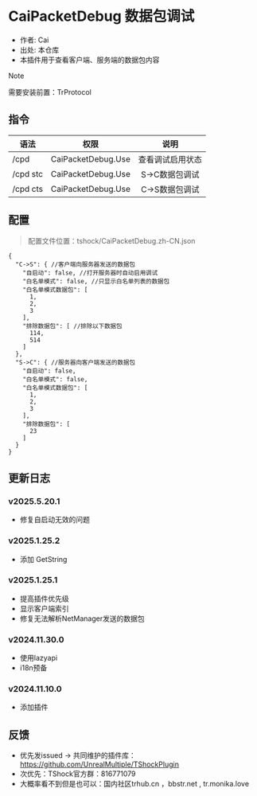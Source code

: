 # CaiPacketDebug 数据包调试

- 作者: Cai
- 出处: 本仓库
- 本插件用于查看客户端、服务端的数据包内容

> [!NOTE]  
> 需要安装前置：TrProtocol


## 指令

| 语法       |         权限         |    说明     |
|----------|:------------------:|:---------:|
| /cpd     | CaiPacketDebug.Use | 查看调试启用状态  |
| /cpd stc | CaiPacketDebug.Use | S->C数据包调试 |
| /cpd cts | CaiPacketDebug.Use | C->S数据包调试 |


## 配置
> 配置文件位置：tshock/CaiPacketDebug.zh-CN.json
```json5   
{
  "C->S": { //客户端向服务器发送的数据包
    "自启动": false, //打开服务器时自动启用调试
    "白名单模式": false, //只显示白名单列表的数据包
    "白名单模式数据包": [
      1,
      2,
      3
    ],
    "排除数据包": [ //排除以下数据包
      114,
      514
    ]
  },
  "S->C": { //服务器向客户端发送的数据包
    "自启动": false,
    "白名单模式": false,
    "白名单模式数据包": [
      1,
      2,
      3
    ],
    "排除数据包": [
      23
    ]
  }
}
```

## 更新日志

### v2025.5.20.1 
- 修复自启动无效的问题
### v2025.1.25.2 
- 添加 GetString
### v2025.1.25.1 
- 提高插件优先级
- 显示客户端索引
- 修复无法解析NetManager发送的数据包
### v2024.11.30.0 
- 使用lazyapi
- i18n预备
### v2024.11.10.0 
- 添加插件

## 反馈

- 优先发issued -> 共同维护的插件库：https://github.com/UnrealMultiple/TShockPlugin
- 次优先：TShock官方群：816771079
- 大概率看不到但是也可以：国内社区trhub.cn ，bbstr.net , tr.monika.love
